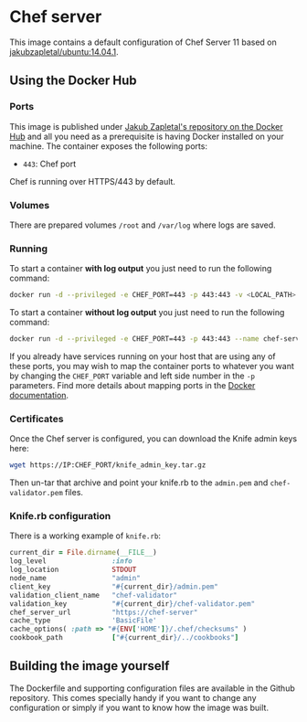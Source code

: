 # Chef server

This image contains a default configuration of Chef Server 11 based on [jakubzapletal/ubuntu:14.04.1](https://github.com/jakubzapletal/docker-ubuntu/tree/14.04.1).

## Using the Docker Hub

### Ports

This image is published under [Jakub Zapletal's repository on the Docker Hub](https://hub.docker.com/u/jakubzapletal/) and all you need as a prerequisite is having Docker installed on your machine.
The container exposes the following ports:

- `443`: Chef port

Chef is running over HTTPS/443 by default.

### Volumes

There are prepared volumes `/root` and `/var/log` where logs are saved.

### Running

To start a container **with log output** you just need to run the following command:

```bash
docker run -d --privileged -e CHEF_PORT=443 -p 443:443 -v <LOCAL_PATH>:/var/log -v <LOCAL_PATH>:/root --name chef-server jakubzapletal/chef-server:11
```

To start a container **without log output** you just need to run the following command:

```bash
docker run -d --privileged -e CHEF_PORT=443 -p 443:443 --name chef-server jakubzapletal/chef-server:11
```

If you already have services running on your host that are using any of these ports, you may wish to map the container
ports to whatever you want by changing the `CHEF_PORT` variable and left side number in the `-p` parameters. Find more 
details about mapping ports in the [Docker documentation](http://docs.docker.com/userguide/dockerlinks/).

### Certificates

Once the Chef server is configured, you can download the Knife admin keys here:

```bash
wget https://IP:CHEF_PORT/knife_admin_key.tar.gz
```

Then un-tar that archive and point your knife.rb to the `admin.pem` and `chef-validator.pem` files.

### Knife.rb configuration

There is a working example of `knife.rb`:

```ruby
current_dir = File.dirname(__FILE__)
log_level                :info
log_location             STDOUT
node_name                "admin"
client_key               "#{current_dir}/admin.pem"
validation_client_name   "chef-validator"
validation_key           "#{current_dir}/chef-validator.pem"
chef_server_url          "https://chef-server"
cache_type               'BasicFile'
cache_options( :path => "#{ENV['HOME']}/.chef/checksums" )
cookbook_path            ["#{current_dir}/../cookbooks"]
```

## Building the image yourself

The Dockerfile and supporting configuration files are available in the Github repository. This comes specially handy if you want to change any configuration or simply if you want to know how the image was built.
